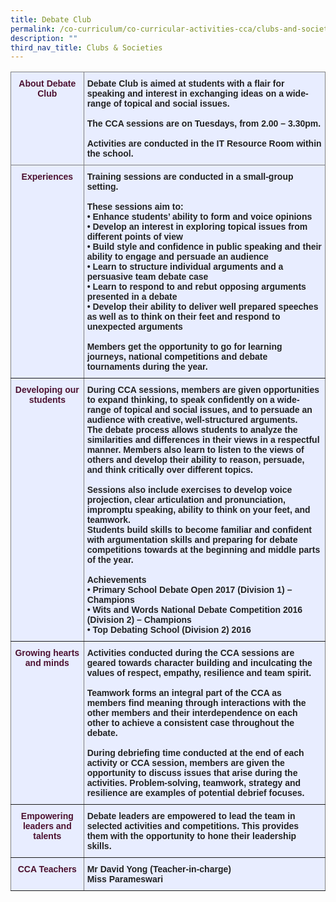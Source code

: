 ```yaml
---
title: Debate Club
permalink: /co-curriculum/co-curricular-activities-cca/clubs-and-societies/debate-club
description: ""
third_nav_title: Clubs & Societies
---
```

<style type="text/css">
.tg  {border-collapse:collapse;border-spacing:0;}
.tg td{border-color:black;border-style:solid;border-width:1px;font-family:Arial, sans-serif;font-size:14px;
  overflow:hidden;padding:10px 5px;word-break:normal;}
.tg th{border-color:black;border-style:solid;border-width:1px;font-family:Arial, sans-serif;font-size:14px;
  font-weight:normal;overflow:hidden;padding:10px 5px;word-break:normal;}
.tg .tg-liiy{background-color:#E8EDFF;border-color:inherit;color:#4C1130;font-weight:bold;text-align:center;vertical-align:top}
.tg .tg-539o{background-color:#E8EDFF;border-color:inherit;color:#222;font-weight:bold;text-align:left;vertical-align:top}
</style>
<table class="tg">
<thead>
  <tr>
    <th class="tg-liiy">About Debate Club</th>
    <th class="tg-539o">Debate Club is aimed at students with a flair for speaking and interest in exchanging ideas on a wide-range of topical and social issues.<br><br> The CCA sessions are on Tuesdays, from 2.00 – 3.30pm. <br><br>Activities are conducted in the IT Resource Room within the school.</th>
  </tr>
</thead>
<tbody>
  <tr>
    <td class="tg-liiy">Experiences</td>
    <td class="tg-539o">Training sessions are conducted in a small-group setting.<br><br>These sessions aim to:<br>• Enhance students’ ability to form and voice opinions<br>• Develop an interest in exploring topical issues from different points of view<br>• Build style and confidence in public speaking and their ability to engage and persuade an audience<br>• Learn to structure individual arguments and a persuasive team debate case<br>• Learn to respond to and rebut opposing arguments presented in a debate<br>• Develop their ability to deliver well prepared speeches as well as to think on their feet and respond to unexpected arguments<br><br>Members get the opportunity to go for learning journeys, national competitions and debate tournaments during the year.<br></td>
  </tr>
  <tr>
    <td class="tg-liiy">Developing our students</td>
    <td class="tg-539o">During CCA sessions, members are given opportunities to expand thinking, to speak confidently on a wide-range of topical and social issues, and to persuade an audience with creative, well-structured arguments. <br>The debate process allows students to analyze the similarities and differences in their views in a respectful manner. Members also learn to listen to the views of others and develop their ability to reason, persuade, and think critically over different topics.<br><br>Sessions also include exercises to develop voice projection, clear articulation and pronunciation, impromptu speaking, ability to think on your feet, and teamwork. <br>Students build skills to become familiar and confident with argumentation skills and preparing for debate competitions towards at the beginning and middle parts of the year.<br><br>Achievements<br>• Primary School Debate Open 2017 (Division 1) – Champions<br>• Wits and Words National Debate Competition 2016 (Division 2) – Champions<br>• Top Debating School (Division 2) 2016<br></td>
  </tr>
  <tr>
    <td class="tg-liiy">Growing hearts and minds</td>
    <td class="tg-539o">Activities conducted during the CCA sessions are geared towards character building and inculcating the values of respect, empathy, resilience and team spirit.<br><br>Teamwork forms an integral part of the CCA as members find meaning through interactions with the other members and their interdependence on each other to achieve a consistent case throughout the debate.<br><br>During debriefing time conducted at the end of each activity or CCA session, members are given the opportunity to discuss issues that arise during the activities. Problem-solving, teamwork, strategy and resilience are examples of potential debrief focuses.<br></td>
  </tr>
  <tr>
    <td class="tg-liiy">Empowering leaders and talents</td>
    <td class="tg-539o">Debate leaders are empowered to lead the team in selected activities and competitions. This provides them with the opportunity to hone their leadership skills.</td>
  </tr>
  <tr>
    <td class="tg-liiy">CCA Teachers</td>
    <td class="tg-539o">Mr David Yong (Teacher-in-charge)<br>Miss Parameswari</td>
  </tr>
</tbody>
</table>